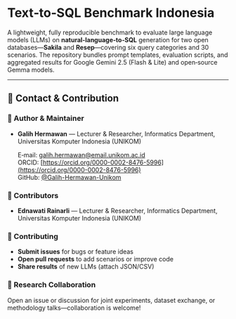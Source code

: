 # Text‑to‑SQL Benchmark Indonesia

A lightweight, fully reproducible benchmark to evaluate large language models (LLMs) on **natural‑language‑to‑SQL** generation for two open databases—**Sakila** and **Resep**—covering six query categories and 30 scenarios. The repository bundles prompt templates, evaluation scripts, and aggregated results for Google Gemini 2.5 (Flash & Lite) and open‑source Gemma models.

---

## 📇 Contact & Contribution

### 👤 Author & Maintainer

* **Galih Hermawan** — Lecturer & Researcher, Informatics Department, Universitas Komputer Indonesia (UNIKOM)

  E‑mail: [galih.hermawan@email.unikom.ac.id](mailto:galih.hermawan@email.unikom.ac.id) </br>
  ORCID: [https://orcid.org/0000-0002-8476-5996](https://orcid.org/0000-0002-8476-5996) </br>
  GitHub: [@Galih-Hermawan-Unikom](https://github.com/Galih-Hermawan-Unikom)

### 👥 Contributors

* **Ednawati Rainarli** — Lecturer & Researcher, Informatics Department, Universitas Komputer Indonesia (UNIKOM)

### 🤝 Contributing

* **Submit issues** for bugs or feature ideas
* **Open pull requests** to add scenarios or improve code
* **Share results** of new LLMs (attach JSON/CSV)

### 📧 Research Collaboration

Open an issue or discussion for joint experiments, dataset exchange, or methodology talks—collaboration is welcome!
